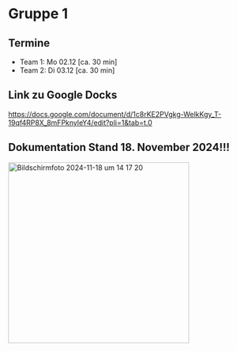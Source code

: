 # Gruppe 1



## Termine 

- Team 1: Mo 02.12 [ca. 30 min]
- Team 2: Di 03.12 [ca. 30 min]


## Link zu Google Docks

https://docs.google.com/document/d/1c8rKE2PVgkg-WelkKgy_T-19qf4RP8X_8mFPknyleY4/edit?pli=1&tab=t.0

## Dokumentation Stand 18. November 2024!!!
<img width="366" alt="Bildschirmfoto 2024-11-18 um 14 17 20" src="https://github.com/user-attachments/assets/1b5020bb-dab0-429c-abd9-d089e27da509">


